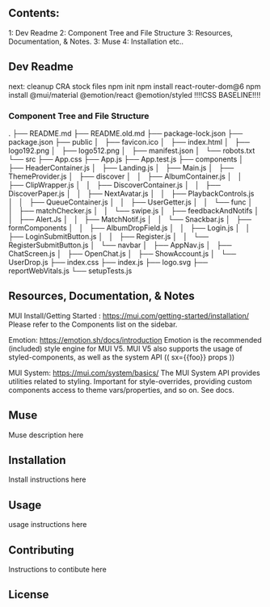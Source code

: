 ## Contents:
1: Dev Readme
2: Component Tree and File Structure
3: Resources, Documentation, & Notes.
3: Muse 
4: Installation
etc..

## Dev Readme
next:
cleanup CRA stock files
npm init 
npm install react-router-dom@6
npm install @mui/material @emotion/react @emotion/styled
!!!!CSS BASELINE!!!!



### Component Tree and File Structure
.
├── README.md
├── README.old.md
├── package-lock.json
├── package.json
├── public
│   ├── favicon.ico
│   ├── index.html
│   ├── logo192.png
│   ├── logo512.png
│   ├── manifest.json
│   └── robots.txt
└── src
    ├── App.css
    ├── App.js
    ├── App.test.js
    ├── components
    │   ├── HeaderContainer.js
    │   ├── Landing.js
    │   ├── Main.js
    │   ├── ThemeProvider.js
    │   ├── discover
    │   │   ├── AlbumContainer.js
    │   │   ├── ClipWrapper.js
    │   │   ├── DiscoverContainer.js
    │   │   ├── DiscoverPaper.js
    │   │   ├── NextAvatar.js
    │   │   ├── PlaybackControls.js
    │   │   ├── QueueContainer.js
    │   │   ├── UserGetter.js
    │   │   └── func
    │   │       ├── matchChecker.js
    │   │       └── swipe.js
    │   ├── feedbackAndNotifs
    │   │   ├── Alert.Js
    │   │   ├── MatchNotif.js
    │   │   └── Snackbar.js
    │   ├── formComponents
    │   │   ├── AlbumDropField.js
    │   │   ├── Login.js
    │   │   ├── LoginSubmitButton.js
    │   │   ├── Register.js
    │   │   └── RegisterSubmitButton.js
    │   └── navbar
    │       ├── AppNav.js
    │       ├── ChatScreen.js
    │       ├── OpenChat.js
    │       ├── ShowAccount.js
    │       └── UserDrop.js
    ├── index.css
    ├── index.js
    ├── logo.svg
    ├── reportWebVitals.js
    └── setupTests.js

## Resources, Documentation, & Notes
MUI Install/Getting Started : https://mui.com/getting-started/installation/
Please refer to the Components list on the sidebar.

Emotion: https://emotion.sh/docs/introduction
Emotion is the recommended (included) style engine for MUI V5. MUI V5 also supports the usage of styled-components, as well as the system API (( sx={{foo}} props ))

MUI System: https://mui.com/system/basics/
The MUI System API provides utilities related to styling. Important for style-overrides, providing custom components access to theme vars/properties, and so on. See docs. 



## Muse
Muse description here

## Installation
Install instructions here

## Usage
usage instructions here

## Contributing
Instructions to contibute here

## License 
